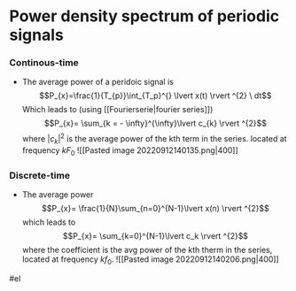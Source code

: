 # Power density spectrum of periodic signals
### Continous-time
- The average power of a peridoic signal is $$P_{x}=\frac{1}{T_{p}}\int_{T_p}^{} \lvert x(t) \rvert ^{2} \ dt$$
Which leads to (using [[Fourierserie|fourier series]]) $$P_{x}= \sum_{k = - \infty}^{\infty}\lvert c_{k} \rvert ^{2}$$
where $\lvert c_{k} \rvert ^{2}$ is the average power of the kth term in the series. located at frequency $kF_{0}$ 
![[Pasted image 20220912140135.png|400]]
### Discrete-time
- The average power $$P_{x}= \frac{1}{N}\sum_{n=0}^{N-1}\lvert x(n) \rvert ^{2}$$
which leads to $$P_{x}= \sum_{k=0}^{N-1}\lvert c_k \rvert ^{2}$$
	where the coefficient is the avg power of the kth therm in the series, located at frequency $kf_{0}$. 
![[Pasted image 20220912140206.png|400]]

#el 